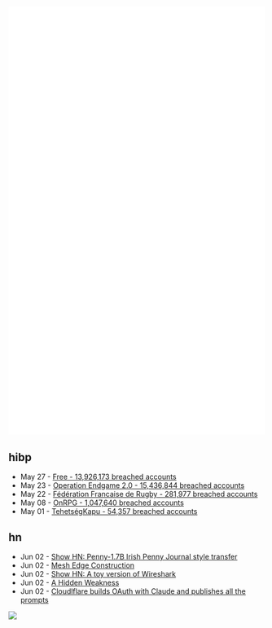 ![Metrics](https://raw.githubusercontent.com/phixion/phixion/master/metrics.svg)

## hibp

<!--
for https://github.com/phixion/phixion/blob/main/.github/workflows/feeds.yml
-->
<!--START_SECTION:haveibeenpwnd-->
- May 27 - [Free - 13,926,173 breached accounts](https://haveibeenpwned.com/Breach/FreeMobile)
- May 23 - [Operation Endgame 2.0 - 15,436,844 breached accounts](https://haveibeenpwned.com/Breach/OperationEndgame2)
- May 22 - [Fédération Francaise de Rugby - 281,977 breached accounts](https://haveibeenpwned.com/Breach/FFR)
- May 08 - [OnRPG - 1,047,640 breached accounts](https://haveibeenpwned.com/Breach/OnRPG)
- May 01 - [TehetségKapu - 54,357 breached accounts](https://haveibeenpwned.com/Breach/TehetsegKapu)
<!--END_SECTION:haveibeenpwnd-->

## hn

<!--
for https://github.com/phixion/phixion/blob/main/.github/workflows/feeds.yml
-->
<!--START_SECTION:hn-->
- Jun 02 - [Show HN: Penny-1.7B Irish Penny Journal style transfer](https://huggingface.co/dleemiller/Penny-1.7B)
- Jun 02 - [Mesh Edge Construction](https://maxliani.wordpress.com/2025/03/01/mesh-edge-construction/)
- Jun 02 - [Show HN: A toy version of Wireshark](https://news.ycombinator.com/item?id=44159758)
- Jun 02 - [A Hidden Weakness](https://serge-sans-paille.github.io/pythran-stories/a-hidden-weakness.html)
- Jun 02 - [Cloudlflare builds OAuth with Claude and publishes all the prompts](https://github.com/cloudflare/workers-oauth-provider/commits/main/)
<!--END_SECTION:hn-->

<!--
for https://yhype.me
-->
![](https://hit.yhype.me/github/profile?user_id=13013670)
